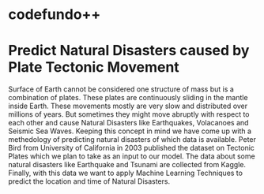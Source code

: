 # codefundo++
# Predict Natural Disasters caused by Plate Tectonic Movement

Surface of Earth cannot be considered one structure of mass but is a combination of plates. These plates are continuously sliding in the mantle inside Earth. These movements mostly are very slow and distributed over millions of years. But sometimes they might move abruptly with respect to each other and cause Natural Disasters like Earthquakes, Volacanoes and Seismic Sea Waves. 
Keeping this concept in mind we have come up with a methedology of predicting natural disasters of which data is available. Peter Bird from University of California in 2003 published the dataset on Tectonic Plates which we plan to take as an input to our model. The data about some natural disasters like Earthquake and Tsunami are collected from Kaggle.
Finally, with this data we want to apply Machine Learning Techniques to predict the location and time of Natural Disasters.
